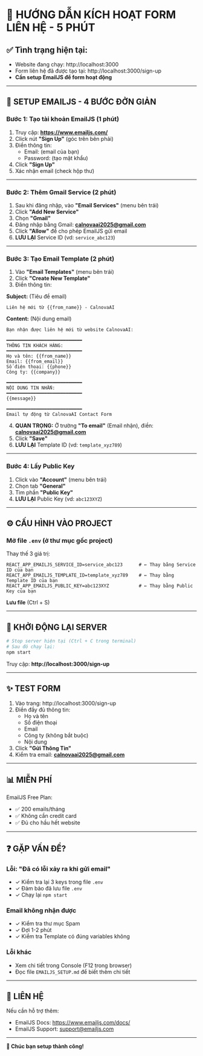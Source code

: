 # 🚀 HƯỚNG DẪN KÍCH HOẠT FORM LIÊN HỆ - 5 PHÚT

## ✅ Tình trạng hiện tại:
- Website đang chạy: http://localhost:3000
- Form liên hệ đã được tạo tại: http://localhost:3000/sign-up
- **Cần setup EmailJS để form hoạt động**

---

## 📧 SETUP EMAILJS - 4 BƯỚC ĐỞN GIẢN

### **Bước 1: Tạo tài khoản EmailJS (1 phút)**

1. Truy cập: **https://www.emailjs.com/**
2. Click nút **"Sign Up"** (góc trên bên phải)
3. Điền thông tin:
   - Email: (email của bạn)
   - Password: (tạo mật khẩu)
4. Click **"Sign Up"**
5. Xác nhận email (check hộp thư)

---

### **Bước 2: Thêm Gmail Service (2 phút)**

1. Sau khi đăng nhập, vào **"Email Services"** (menu bên trái)
2. Click **"Add New Service"**
3. Chọn **"Gmail"**
4. Đăng nhập bằng Gmail: **calnovaai2025@gmail.com**
5. Click **"Allow"** để cho phép EmailJS gửi email
6. **LƯU LẠI** Service ID (vd: `service_abc123`)

---

### **Bước 3: Tạo Email Template (2 phút)**

1. Vào **"Email Templates"** (menu bên trái)
2. Click **"Create New Template"**
3. Điền thông tin:

**Subject:** (Tiêu đề email)
```
Liên hệ mới từ {{from_name}} - CalnovaAI
```

**Content:** (Nội dung email)
```
Bạn nhận được liên hệ mới từ website CalnovaAI:

━━━━━━━━━━━━━━━━━━━━━━━━━━━━
THÔNG TIN KHÁCH HÀNG:
━━━━━━━━━━━━━━━━━━━━━━━━━━━━
Họ và tên: {{from_name}}
Email: {{from_email}}
Số điện thoại: {{phone}}
Công ty: {{company}}

━━━━━━━━━━━━━━━━━━━━━━━━━━━━
NỘI DUNG TIN NHẮN:
━━━━━━━━━━━━━━━━━━━━━━━━━━━━
{{message}}

━━━━━━━━━━━━━━━━━━━━━━━━━━━━
Email tự động từ CalnovaAI Contact Form
```

4. **QUAN TRỌNG:** Ở trường **"To email"** (Email nhận), điền: **calnovaai2025@gmail.com**
5. Click **"Save"**
6. **LƯU LẠI** Template ID (vd: `template_xyz789`)

---

### **Bước 4: Lấy Public Key**

1. Click vào **"Account"** (menu bên trái)
2. Chọn tab **"General"**
3. Tìm phần **"Public Key"**
4. **LƯU LẠI** Public Key (vd: `abc123XYZ`)

---

## ⚙️ CẤU HÌNH VÀO PROJECT

### **Mở file `.env`** (ở thư mục gốc project)

Thay thế 3 giá trị:

```env
REACT_APP_EMAILJS_SERVICE_ID=service_abc123      # ← Thay bằng Service ID của bạn
REACT_APP_EMAILJS_TEMPLATE_ID=template_xyz789    # ← Thay bằng Template ID của bạn
REACT_APP_EMAILJS_PUBLIC_KEY=abc123XYZ           # ← Thay bằng Public Key của bạn
```

**Lưu file** (Ctrl + S)

---

## 🎯 KHỞI ĐỘNG LẠI SERVER

```bash
# Stop server hiện tại (Ctrl + C trong terminal)
# Sau đó chạy lại:
npm start
```

Truy cập: **http://localhost:3000/sign-up**

---

## ✨ TEST FORM

1. Vào trang: http://localhost:3000/sign-up
2. Điền đầy đủ thông tin:
   - Họ và tên
   - Số điện thoại
   - Email
   - Công ty (không bắt buộc)
   - Nội dung
3. Click **"Gửi Thông Tin"**
4. Kiểm tra email: **calnovaai2025@gmail.com**

---

## 📊 MIỄN PHÍ

EmailJS Free Plan:
- ✅ 200 emails/tháng
- ✅ Không cần credit card
- ✅ Đủ cho hầu hết website

---

## ❓ GẶP VẤN ĐỀ?

### **Lỗi: "Đã có lỗi xảy ra khi gửi email"**
- ✓ Kiểm tra lại 3 keys trong file `.env`
- ✓ Đảm bảo đã lưu file `.env`
- ✓ Chạy lại `npm start`

### **Email không nhận được**
- ✓ Kiểm tra thư mục Spam
- ✓ Đợi 1-2 phút
- ✓ Kiểm tra Template có đúng variables không

### **Lỗi khác**
- Xem chi tiết trong Console (F12 trong browser)
- Đọc file `EMAILJS_SETUP.md` để biết thêm chi tiết

---

## 📱 LIÊN HỆ

Nếu cần hỗ trợ thêm:
- EmailJS Docs: https://www.emailjs.com/docs/
- EmailJS Support: support@emailjs.com

---

**🎊 Chúc bạn setup thành công!**
